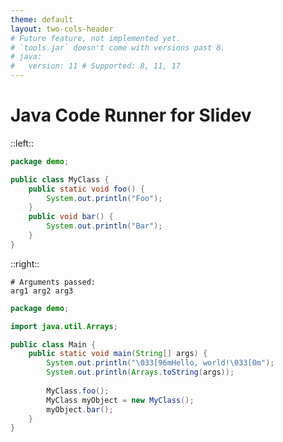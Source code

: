 ```yaml
---
theme: default
layout: two-cols-header
# Future feature, not implemented yet.
# `tools.jar` doesn't come with versions past 8.
# java:
#   version: 11 # Supported: 8, 11, 17
---
```


# Java Code Runner for Slidev

::left::

```java {monaco-run} {runnerOptions:{entrypoint:false, file_path:'MyClass.java'}}
package demo;

public class MyClass {
    public static void foo() {
        System.out.println("Foo");
    }
    public void bar() {
        System.out.println("Bar");
    }
}
```

::right::

```
# Arguments passed:
arg1 arg2 arg3
```

```java {monaco-run} {runnerOptions:{addSources:['MyClass.java'], args:['arg1', 'arg2', 'arg3']}}
package demo;

import java.util.Arrays;

public class Main {
    public static void main(String[] args) {
        System.out.println("\033[96mHello, world!\033[0m");
        System.out.println(Arrays.toString(args));
        
        MyClass.foo();
        MyClass myObject = new MyClass();
        myObject.bar();
    }
}
```
